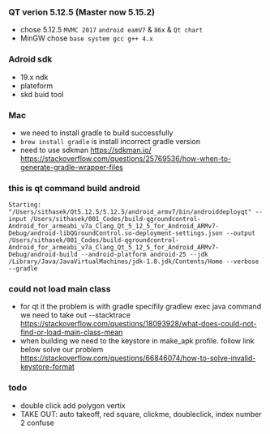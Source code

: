 ### QT verion 5.12.5 (Master now 5.15.2)

- chose 5.12.5 `MVMC 2017` `android eamV7` & `86x` & `Qt chart`
- MinGW chose `base system gcc g++ 4.x`

### Adroid sdk

- 19.x ndk
- plateform
- skd buid tool

### Mac
- we need to install gradle to build successfully
- `brew install gradle` is install incorrect gradle version
- need to use sdkman https://sdkman.io/
https://stackoverflow.com/questions/25769536/how-when-to-generate-gradle-wrapper-files
### this is qt command build android
`Starting: "/Users/sithasek/Qt5.12.5/5.12.5/android_armv7/bin/androiddeployqt" --input /Users/sithasek/001_Codes/build-qgroundcontrol-Android_for_armeabi_v7a_Clang_Qt_5_12_5_for_Android_ARMv7-Debug/android-libQGroundControl.so-deployment-settings.json --output /Users/sithasek/001_Codes/build-qgroundcontrol-Android_for_armeabi_v7a_Clang_Qt_5_12_5_for_Android_ARMv7-Debug/android-build --android-platform android-25 --jdk /Library/Java/JavaVirtualMachines/jdk-1.8.jdk/Contents/Home --verbose --gradle`

### could not load main class
- for qt it the problem is with gradle specifily gradlew exec java command we need to take out --stacktrace
https://stackoverflow.com/questions/18093928/what-does-could-not-find-or-load-main-class-mean
- when building we need to the keystore in make_apk profile. follow link below solve our problem
https://stackoverflow.com/questions/66846074/how-to-solve-invalid-keystore-format


### todo
- double click add polygon vertix 
- TAKE OUT: auto takeoff, red square, clickme, doubleclick, index number 2 confuse